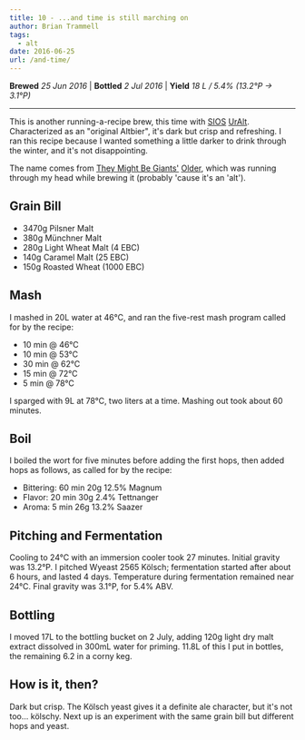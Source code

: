 ```yaml
---
title: 10 - ...and time is still marching on
author: Brian Trammell
tags:
  - alt
date: 2016-06-25
url: /and-time/
---
```


**Brewed** *25 Jun 2016* | **Bottled** *2 Jul 2016* | **Yield** *18 L / 5.4% (13.2&deg;P &#x2192; 3.1&deg;P)*
- - -

This is another running-a-recipe brew, this time with [SIOS](https://sios.ch/)
[UrAlt](https://www.sios.ch/SIOS-UrAlt-Mash-Recipe-yields-20-liter).
Characterized as an "original Altbier", it's dark but crisp and refreshing. I
ran this recipe because I wanted something a little darker to drink through
the winter, and it's not disappointing.

The name comes from [They Might Be Giants'](http://www.theymightbegiants.com/)
[Older](https://www.youtube.com/watch?v=TdIRrmNN_CQ), which was running 
through my head while brewing it (probably 'cause it's an 'alt').

## Grain Bill

- 3470g Pilsner Malt
- 380g Münchner Malt
- 280g Light Wheat Malt (4 EBC)
- 140g Caramel Malt (25 EBC)
- 150g Roasted Wheat (1000 EBC)

## Mash

I mashed in 20L water at 46&deg;C, and ran the five-rest mash program called
for by the recipe:

- 10 min @ 46&deg;C
- 10 min @ 53&deg;C 
- 30 min @ 62&deg;C
- 15 min @ 72&deg;C
- 5 min @ 78&deg;C

I sparged with 9L at 78&deg;C, two liters at a time. Mashing out took about  60 minutes.

## Boil

I boiled the wort for five minutes before adding the first hops, then added
hops as follows, as called for by the recipe:

- Bittering: 60 min 20g 12.5% Magnum
- Flavor: 20 min 30g 2.4% Tettnanger
- Aroma: 5 min 26g 13.2% Saazer


## Pitching and Fermentation

Cooling to 24&deg;C with an immersion cooler took 27 minutes. Initial gravity
was 13.2&deg;P. I pitched Wyeast 2565 Kölsch; fermentation started after about
6 hours, and lasted 4 days. Temperature during fermentation remained near
24&deg;C. Final gravity was 3.1&deg;P, for 5.4% ABV.

## Bottling

I moved 17L to the bottling bucket on 2 July, adding 120g light dry malt
extract dissolved in 300mL water for priming. 11.8L of this I put in bottles,
the remaining 6.2 in a corny keg.

## How is it, then?

Dark but crisp. The Kölsch yeast gives it a definite ale character, but it's not too... kölschy. Next up is an experiment with the same grain bill but different hops and yeast.

